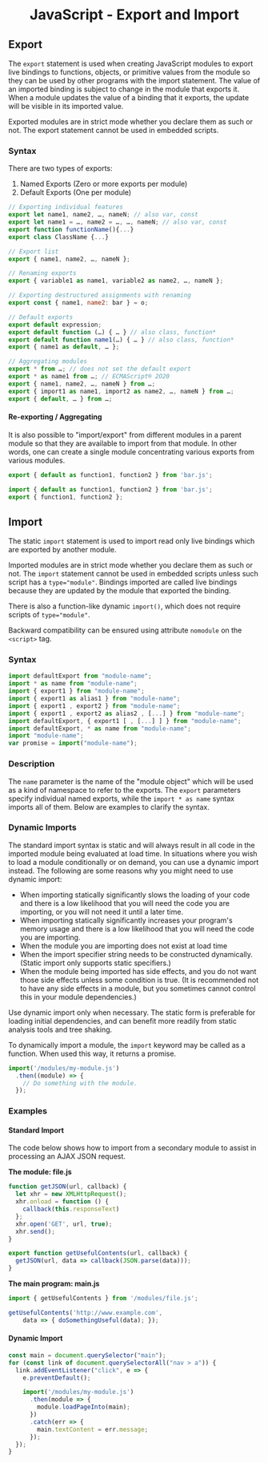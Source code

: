 <link rel="stylesheet" href="https://cdn.jsdelivr.net/npm/bootstrap-icons@1.5.0/font/bootstrap-icons.css">
<link rel="stylesheet" href="../source.css">

<h1 style="text-align:center;">JavaScript - Export and Import</h1>

## Export

The `export` statement is used when creating JavaScript modules to export live bindings to functions, objects, or primitive values from the module so they can be used by other programs with the import statement. The value of an imported binding is subject to change in the module that exports it. When a module updates the value of a binding that it exports, the update will be visible in its imported value.

Exported modules are in strict mode whether you declare them as such or not. The export statement cannot be used in embedded scripts.

### Syntax
There are two types of exports:
1. Named Exports (Zero or more exports per module)
2. Default Exports (One per module)

```js
// Exporting individual features
export let name1, name2, …, nameN; // also var, const
export let name1 = …, name2 = …, …, nameN; // also var, const
export function functionName(){...}
export class ClassName {...}

// Export list
export { name1, name2, …, nameN };

// Renaming exports
export { variable1 as name1, variable2 as name2, …, nameN };

// Exporting destructured assignments with renaming
export const { name1, name2: bar } = o;

// Default exports
export default expression;
export default function (…) { … } // also class, function*
export default function name1(…) { … } // also class, function*
export { name1 as default, … };

// Aggregating modules
export * from …; // does not set the default export
export * as name1 from …; // ECMAScript® 2O20
export { name1, name2, …, nameN } from …;
export { import1 as name1, import2 as name2, …, nameN } from …;
export { default, … } from …;
```

#### Re-exporting / Aggregating
It is also possible to "import/export" from different modules in a parent module so that they are available to import from that module. In other words, one can create a single module concentrating various exports from various modules.

```js
export { default as function1, function2 } from 'bar.js';

import { default as function1, function2 } from 'bar.js';
export { function1, function2 };

```

## Import
The static `import` statement is used to import read only live bindings which are exported by another module.

Imported modules are in strict mode whether you declare them as such or not. The `import` statement cannot be used in embedded scripts unless such script has a `type="module"`. Bindings imported are called live bindings because they are updated by the module that exported the binding.

There is also a function-like dynamic `import()`, which does not require scripts of `type="module"`.

Backward compatibility can be ensured using attribute `nomodule` on the `<script>` tag.

### Syntax
```js
import defaultExport from "module-name";
import * as name from "module-name";
import { export1 } from "module-name";
import { export1 as alias1 } from "module-name";
import { export1 , export2 } from "module-name";
import { export1 , export2 as alias2 , [...] } from "module-name";
import defaultExport, { export1 [ , [...] ] } from "module-name";
import defaultExport, * as name from "module-name";
import "module-name";
var promise = import("module-name");
```

### Description
The `name` parameter is the name of the "module object" which will be used as a kind of namespace to refer to the exports. The `export` parameters specify individual named exports, while the `import * as name` syntax imports all of them. Below are examples to clarify the syntax.

### Dynamic Imports
The standard import syntax is static and will always result in all code in the imported module being evaluated at load time. In situations where you wish to load a module conditionally or on demand, you can use a dynamic import instead. The following are some reasons why you might need to use dynamic import:
* When importing statically significantly slows the loading of your code and there is a low likelihood that you will need the code you are importing, or you will not need it until a later time.
* When importing statically significantly increases your program's memory usage and there is a low likelihood that you will need the code you are importing.
* When the module you are importing does not exist at load time
* When the import specifier string needs to be constructed dynamically. (Static import only supports static specifiers.)
* When the module being imported has side effects, and you do not want those side effects unless some condition is true. (It is recommended not to have any side effects in a module, but you sometimes cannot control this in your module dependencies.)

Use dynamic import only when necessary. The static form is preferable for loading initial dependencies, and can benefit more readily from static analysis tools and tree shaking.

To dynamically import a module, the `import` keyword may be called as a function. When used this way, it returns a promise.
```js
import('/modules/my-module.js')
  .then((module) => {
    // Do something with the module.
  });
```

### Examples

#### Standard Import
The code below shows how to import from a secondary module to assist in processing an AJAX JSON request.

**The module: file.js**
```js
function getJSON(url, callback) {
  let xhr = new XMLHttpRequest();
  xhr.onload = function () {
    callback(this.responseText)
  };
  xhr.open('GET', url, true);
  xhr.send();
}

export function getUsefulContents(url, callback) {
  getJSON(url, data => callback(JSON.parse(data)));
}
```

**The main program: main.js**
```js
import { getUsefulContents } from '/modules/file.js';

getUsefulContents('http://www.example.com',
    data => { doSomethingUseful(data); });
```

#### Dynamic Import
```js
const main = document.querySelector("main");
for (const link of document.querySelectorAll("nav > a")) {
  link.addEventListener("click", e => {
    e.preventDefault();

    import('/modules/my-module.js')
      .then(module => {
        module.loadPageInto(main);
      })
      .catch(err => {
        main.textContent = err.message;
      });
  });
}
```






